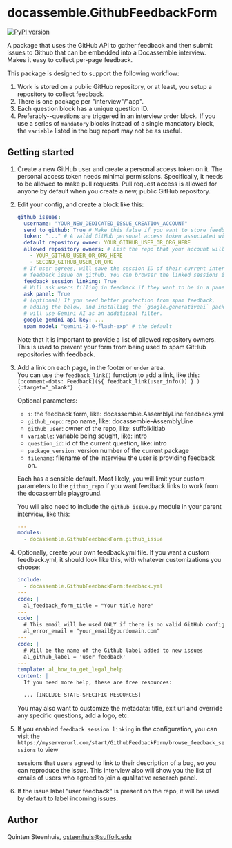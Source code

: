 # docassemble.GithubFeedbackForm

[![PyPI version](https://badge.fury.io/py/docassemble.GithubFeedbackForm.svg)](https://badge.fury.io/py/docassemble.GithubFeedbackForm)

A package that uses the GitHub API to gather feedback and then submit issues to Github that can be embedded
into a Docassemble interview. Makes it easy to collect per-page feedback.

This package is designed to support the following workflow:

1. Work is stored on a public GitHub repository, or at least, you setup a repository to collect feedback.
2. There is one package per "interview"/"app".
3. Each question block has a unique question ID.
4. Preferably--questions are triggered in an interview order block. If you use a series of `mandatory`
  blocks instead of a single mandatory block, the `variable` listed in the bug report may not be as useful.

## Getting started

1. Create a new GitHub user and create a personal access token on it. The personal access
   token needs minimal permissions. Specifically, it needs to be allowed to make pull requests.
   Pull request access is allowed for anyone by default when you create a new, public GitHub repository.
2. Edit your config, and create a block like this:

   ```yaml
   github issues:
     username: "YOUR_NEW_DEDICATED_ISSUE_CREATION_ACCOUNT"
     send to github: True # Make this false if you want to store feedback on the server
     token: "..." # A valid GitHub personal access token associated with the username above
     default repository owner: YOUR_GITHUB_USER_OR_ORG_HERE
     allowed repository owners: # List the repo that your account will be allowed to create issues on
       - YOUR_GITHUB_USER_OR_ORG_HERE 
       - SECOND_GITHUB_USER_OR_ORG
     # If user agrees, will save the session ID of their current interview on the server and link it to their
     # feedback issue on github. You can browser the linked sessions in `browse_feedback_sessions.yml`
     feedback session linking: True
     # Will ask users filling in feedback if they want to be in a panel, and get their email if they want to
     ask panel: True
     # (optional) If you need better protection from spam feedback, 
     # adding the below, and installing the `google.generativeai` package
     # will use Gemini AI as an additional filter.
     google gemini api key: ...
     spam model: "gemini-2.0-flash-exp" # the default
   ```

   Note that it is important to provide a list of allowed repository owners.
   This is used to prevent your form from being used to spam GitHub
   repositories with feedback.

3. Add a link on each page, in the footer or `under` area.  
   You can use the `feedback_link()` function to add a link, like this:
   `[:comment-dots: Feedback](${ feedback_link(user_info()) } ){:target="_blank"}`

   Optional parameters:
    - `i`: the feedback form, like: docassemble.AssemblyLine:feedback.yml
    - `github_repo`: repo name, like: docassemble-AssemblyLine
    - `github_user`: owner of the repo, like: suffolklitlab
    - `variable`: variable being sought, like: intro
    - `question_id`:  id of the current question, like: intro
    - `package_version`: version number of the current package
    - `filename`: filename of the interview the user is providing feedback on.

   Each has a sensible default. Most likely, you will limit your custom
   parameters to the `github_repo` if you want feedback links to work
   from the docassemble playground.

   You will also need to include the `github_issue.py` module in your parent interview,
   like this:

   ```yaml
   ---
   modules:
     - docassemble.GithubFeedbackForm.github_issue
   ```

4. Optionally, create your own feedback.yml file. If you want a custom feedback.yml,
   it should look like this, with whatever customizations you choose:

   ```yaml
   include:
     - docassemble.GithubFeedbackForm:feedback.yml
   ---
   code: |
     al_feedback_form_title = "Your title here"  
   ---
   code: |
     # This email will be used ONLY if there is no valid GitHub config
     al_error_email = "your_email@yourdomain.com"
   ---
   code: |
     # Will be the name of the Github label added to new issues
     al_github_label = 'user feedback'
   ---
   template: al_how_to_get_legal_help
   content: |
     If you need more help, these are free resources:

     ... [INCLUDE STATE-SPECIFIC RESOURCES]
   ```

   You may also want to customize the metadata: title, exit url and override
   any specific questions, add a logo, etc.

5. If you enabled `feedback session linking` in the configuration, you can visit the
   `https://myserverurl.com/start/GithubFeedbackForm/browse_feedback_sessions` to view

   sessions that users agreed to link to their description of a bug, so you can reproduce the
   issue. This interview also will show you the list of emails of users who agreed to join a
   qualitative research panel.

6. If the issue label "user feedback" is present on the repo, it will be used by default to label incoming issues.

## Author

Quinten Steenhuis, qsteenhuis@suffolk.edu
